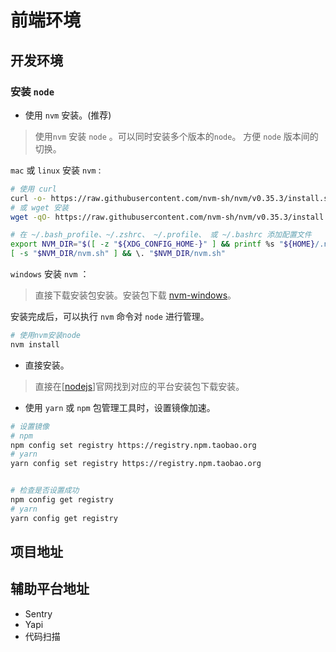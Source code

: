 # 前端环境

## 开发环境
### 安装 `node` 

- 使用 `nvm` 安装。(推荐)
> 使用`nvm` 安装 `node` 。可以同时安装多个版本的`node`。 方便 `node` 版本间的切换。

`mac` 或 `linux` 安装 `nvm` :
```bash
# 使用 curl
curl -o- https://raw.githubusercontent.com/nvm-sh/nvm/v0.35.3/install.sh | bash
# 或 wget 安装
wget -qO- https://raw.githubusercontent.com/nvm-sh/nvm/v0.35.3/install.sh | bash

# 在 ~/.bash_profile、~/.zshrc、 ~/.profile、 或 ~/.bashrc 添加配置文件
export NVM_DIR="$([ -z "${XDG_CONFIG_HOME-}" ] && printf %s "${HOME}/.nvm" || printf %s "${XDG_CONFIG_HOME}/nvm")"
[ -s "$NVM_DIR/nvm.sh" ] && \. "$NVM_DIR/nvm.sh"
```


`windows` 安装 `nvm` ：
> 直接下载安装包安装。安装包下载 [nvm-windows](https://github.com/coreybutler/nvm-windows/releases)。



安装完成后，可以执行 `nvm` 命令对 `node` 进行管理。


```bash
# 使用nvm安装node
nvm install 
```


- 直接安装。
> 直接在[[nodejs](https://nodejs.org/)]官网找到对应的平台安装包下载安装。



- 使用 `yarn` 或 `npm` 包管理工具时，设置镜像加速。




```bash
# 设置镜像
# npm
npm config set registry https://registry.npm.taobao.org 
# yarn
yarn config set registry https://registry.npm.taobao.org


# 检查是否设置成功
npm config get registry
# yarn
yarn config get registry

```


## 项目地址


## 辅助平台地址

- Sentry
- Yapi
- 代码扫描
